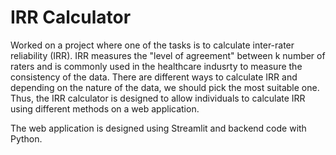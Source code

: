 # IRR Calculator

Worked on a project where one of the tasks is to calculate inter-rater reliability (IRR). IRR measures the "level of agreement" between k number of raters and is commonly used in the healthcare indusrty to measure the consistency of the data. There are different ways to calculate IRR and depending on the nature of the data, we should pick the most suitable one. Thus, the IRR calculator is designed to allow individuals to calculate IRR using different methods on a web application.

The web application is designed using Streamlit and backend code with Python.

